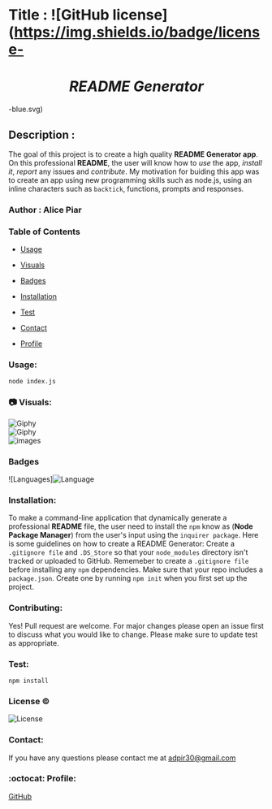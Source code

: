 

# Title : ![GitHub license](https://img.shields.io/badge/license-<h1 align="center"> _**README Generator**_</h1>-blue.svg)


## Description : 
The goal of this project is to create a high quality **README Generator app**. On this professional **README**, the user will know how to *use* the app, *install it*, *report* any issues and *contribute*. My motivation for buiding this app was to create an app using new programming skills such as node.js, using an inline characters such as ```backtick```, functions, prompts and responses. 


### Author : Alice Piar


### Table of Contents 

* [Usage](#Usage)

* [Visuals](#Visuals)

* [Badges](#Badges)

* [Installation](#Installation)

* [Test](#Test)

* [Contact](#Contact)

* [Profile](#Profile)

 ### Usage:
 ```node index.js```


 ### :camera: Visuals:

 ![Giphy](images/gif.gif)<br>
 ![Giphy](images/jso.gif)<br>
 ![images](images/Package.png)


 ### Badges
![Languages]![Language](https://img.shields.io/badge/Languages-HTML,CSS,Jquery,Nodes-blueviolet.svg)<br>
 


### Installation:

To make a command-line application that dynamically generate a professional **README** file, the user need to install the ```npm``` know as (**Node Package Manager**) from the user's input using the ```inquirer package```. Here is some guidelines on how to create a README Generator: Create a ```.gitignore file``` and ```.DS_Store``` so that your ```node_modules``` directory isn't tracked or uploaded to GitHub. Rememeber to create a ```.gitignore file``` before installing any ```npm``` dependencies. Make sure that your repo includes a ```package.json```. Create one by running ```npm init``` when you first set up the project.  


### Contributing:

Yes! Pull request are welcome. For major changes please open an issue first to discuss what you would like to change. Please make sure to update test as appropriate.


### Test:

```npm install```


### License :copyright:

![License](https://github.com/adpir/ReadMe/blob/main/LICENSEMIT)
 


### Contact:

If you have any questions please contact me at adpir30@gmail.com


### :octocat: Profile:

[GitHub](https://github.com/adpir?tab=repositories)
    
    
